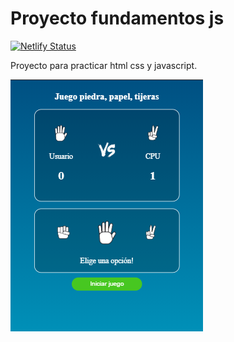 # Proyecto fundamentos js
[![Netlify Status](https://api.netlify.com/api/v1/badges/b0168e33-931a-4c9a-b714-9156da005ed9/deploy-status)](https://app.netlify.com/sites/piedra-papel-tijeras-js/deploys)

Proyecto para practicar html css y javascript.

![](https://raw.githubusercontent.com/RafaelLozano/Piedra_papel_tijeras/master/cap/v2.png)
